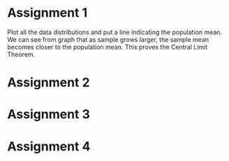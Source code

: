 # Assignment 1 
Plot all the data distributions and put a line indicating the population mean. We can see from graph that as sample grows larger, the sample mean becomes closer to the population mean. This proves the Central Limit Theorem.
# Assignment 2 
# Assignment 3 
# Assignment 4 
